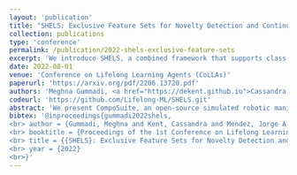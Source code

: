 ```yaml
---
layout: 'publication'
title: "SHELS: Exclusive Feature Sets for Novelty Detection and Continual Learning Without Class Boundaries"
collection: publications
type: 'conference'
permalink: /publication/2022-shels-exclusive-feature-sets
excerpt: 'We introduce SHELS, a combined framework that supports class-incremental continual learning without the specification of explicit class boundaries by performing out-of-distribution detection.'
date: 2022-08-01
venue: 'Conference on Lifelong Learning Agents (CoLLAs)'
paperurl: 'https://arxiv.org/pdf/2206.13720.pdf'
authors: 'Meghna Gummadi, <a href="https://dekent.github.io">Cassandra Kent</a>, <strong>Jorge A. Mendez</strong>, <a href="https://seas.upenn.edu/~eeaton/">Eric Eaton</a>'
codeurl: 'https://github.com/Lifelong-ML/SHELS.git'
abstract: 'We present CompoSuite, an open-source simulated robotic manipulation benchmark for compositional multi-task reinforcement learning (RL). Each CompoSuite task requires a particular _robot_ arm to manipulate one individual _object_ to achieve a task _objective_ while avoiding an _obstacle_. This compositional definition of the tasks endows CompoSuite with two remarkable properties. First, varying the robot/object/objective/obstacle elements leads to hundreds of RL tasks, each of which requires a meaningfully different behavior. Second, RL approaches can be evaluated specifically for their ability to learn the compositional structure of the tasks. This latter capability to functionally decompose problems would enable intelligent agents to identify and exploit commonalities between learning tasks to handle large varieties of highly diverse problems. We benchmark existing single-task, multi-task, and compositional learning algorithms on various training settings, and assess their capability to compositionally generalize to unseen tasks. Our evaluation exposes the shortcomings of existing RL approaches with respect to compositionality and opens new avenues for investigation.'
bibtex: '@inproceedings{gummadi2022shels,
<br> author = {Gummadi, Meghna and Kent, Cassandra and Mendez, Jorge A. and Eaton, Eric},
<br> booktitle = {Proceedings of the 1st Conference on Lifelong Learning Agents (CoLLAs-22)},
<br> title = {{SHELS}: Exclusive Feature Sets for Novelty Detection and Continual Learning Without Class Boundaries},
<br> year = {2022}
<br>}'
---
```

